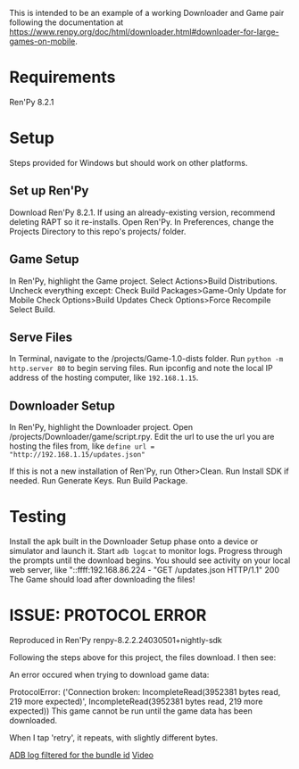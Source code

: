 This is intended to be an example of a working Downloader and Game pair following the documentation at https://www.renpy.org/doc/html/downloader.html#downloader-for-large-games-on-mobile.

# Requirements
Ren'Py 8.2.1

# Setup
Steps provided for Windows but should work on other platforms.

## Set up Ren'Py
Download Ren'Py 8.2.1. If using an already-existing version, recommend deleting RAPT so it re-installs.
Open Ren'Py. In Preferences, change the Projects Directory to this repo's projects/ folder.

## Game Setup
In Ren'Py, highlight the Game project.
Select Actions>Build Distributions.
Uncheck everything except:
  Check Build Packages>Game-Only Update for Mobile
  Check Options>Build Updates
  Check Options>Force Recompile
Select Build.

## Serve Files
In Terminal, navigate to the <project>/projects/Game-1.0-dists folder.
Run `python -m http.server 80` to begin serving files.
Run ipconfig and note the local IP address of the hosting computer, like `192.168.1.15`.

## Downloader Setup
In Ren'Py, highlight the Downloader project.
Open <project>/projects/Downloader/game/script.rpy. Edit the url to use the url you are hosting the files from, like `define url = "http://192.168.1.15/updates.json"`

If this is not a new installation of Ren'Py, run Other>Clean.
Run Install SDK if needed.
Run Generate Keys.
Run Build Package.

# Testing
Install the apk built in the Downloader Setup phase onto a device or simulator and launch it.
Start `adb logcat` to monitor logs.
Progress through the prompts until the download begins.
You should see activity on your local web server, like "::ffff:192.168.86.224 - "GET /updates.json HTTP/1.1" 200
The Game should load after downloading the files!

# ISSUE: PROTOCOL ERROR
Reproduced in Ren'Py renpy-8.2.2.24030501+nightly-sdk

Following the steps above for this project, the files download. I then see: 

An error occured when trying to download game data:

ProtocolError: ('Connection broken: IncompleteRead(3952381 bytes read, 219 more expected)', IncompleteRead(3952381 bytes read, 219 more expected))
This game cannot be run until the game data has been downloaded.

When I tap 'retry', it repeats, with slightly different bytes.

[ADB log filtered for the bundle id](https://github.com/do10HM/renpy-android-downloader-example/blob/issue/protocol-error/Results/adb_log.txt)
[Video](https://github.com/do10HM/renpy-android-downloader-example/blob/issue/protocol-error/Results/Screen_recording_20240309_150218.webm)
